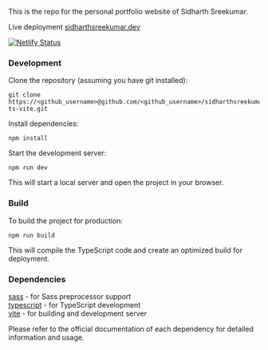 This is the repo for the personal portfolio website of Sidharth Sreekumar.  

Live deployment [sidharthsreekumar.dev](https://www.sidharthsreekumar.dev)

[![Netlify Status](https://api.netlify.com/api/v1/badges/4467c6a2-3c79-441a-a54c-00f2ae75ad8d/deploy-status)](https://app.netlify.com/projects/sidharthsreekumar/deploys)

### Development
Clone the repository (assuming you have git installed):
```
git clone https://<github_username>@github.com/<github_username>/sidharthsreekumar-ts-vite.git
```
Install dependencies:
```
npm install
```
Start the development server:
```
npm run dev
```
This will start a local server and open the project in your browser.

### Build
To build the project for production:
```
npm run build
```
This will compile the TypeScript code and create an optimized build for deployment.

### Dependencies
[sass](https://sass-lang.com/) - for Sass preprocessor support  
[typescript](https://www.typescriptlang.org/) - for TypeScript development   
[vite](https://vitejs.dev) - for building and development server  

Please refer to the official documentation of each dependency for detailed information and usage.
